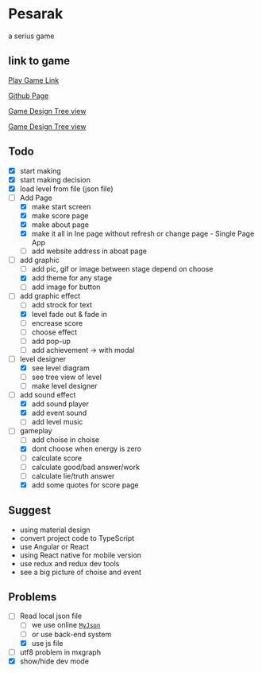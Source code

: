 # Pesarak

a serius game

## link to game

[Play Game Link](https://magic-light-team.github.io/Pesarak/)

[Github Page](https://github.com/magic-light-team/Pesarak)

[Game Design Tree view](https://magic-light-team.github.io/Pesarak/assets/src/mxgraph/see-level.html)

[Game Design Tree view](https://magic-light-team.github.io/Pesarak/assets/src/mxgraph/see-level2.html)

## Todo

- [x] start making
- [x] start making decision
- [x] load level from file (json file)
- [ ] Add Page
  - [x] make start screen
  - [x] make score page
  - [x] make about page
  - [x] make it all in Ine page without refresh or change page - Single Page App
  - [ ] add website address in aboat page
- [ ] add graphic
  - [ ] add pic, gif or image between stage depend on choose
  - [x] add theme for any stage
  - [ ] add image for button
- [ ] add graphic effect
  - [ ] add strock for text
  - [x] level fade out & fade in
  - [ ] encrease score
  - [ ] choose effect
  - [ ] add pop-up
  - [ ] add achievement -> with modal
- [ ] level designer
  - [x] see level diagram
  - [ ] see tree view of level
  - [ ] make level designer
- [ ] add sound effect
  - [x] add sound player
  - [x] add event sound
  - [ ] add level music
- [ ] gameplay
  - [ ] add choise in choise
  - [x] dont choose when energy is zero
  - [ ] calculate score
  - [ ] calculate good/bad answer/work
  - [ ] calculate lie/truth answer
  - [x] add some quotes for score page

## Suggest

* using material design
* convert project code to TypeScript
* use Angular or React
* using React native for mobile version
* use redux and redux dev tools
* see a big picture of choise and event

## Problems

- [ ] Read local json file
  - [ ] we use online [`MyJson`](http://myjson.com/)
  - [ ] or use back-end system
  - [x] use js file
- [ ] utf8 problem in mxgraph
- [x] show/hide dev mode
